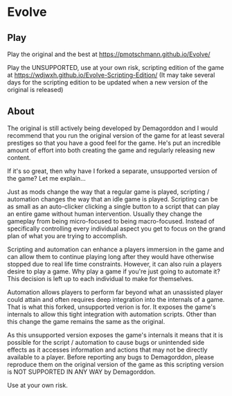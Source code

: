 # Evolve

## Play

Play the original and the best at https://pmotschmann.github.io/Evolve/

Play the UNSUPPORTED, use at your own risk, scripting edition of the game at https://wdjwxh.github.io/Evolve-Scripting-Edition/
(It may take several days for the scripting edition to be updated when a new version of the original is released)

## About

The original is still actively being developed by Demagorddon and I would recommend that you run the original version of the game for at least several prestiges so that you have a good feel for the game. He's put an incredible amount of effort into both creating the game and regularly releasing new content.

If it's so great, then why have I forked a separate, unsupported version of the game? Let me explain...

Just as mods change the way that a regular game is played, scripting / automation changes the way that an idle game is played. Scripting can be as small as an auto-clicker clicking a single button to a script that can play an entire game without human intervention. Usually they change the gameplay from being micro-focused to being macro-focused. Instead of specifically controlling every individual aspect you get to focus on the grand plan of what you are trying to accomplish.

Scripting and automation can enhance a players immersion in the game and can allow them to continue playing long after they would have otherwise stopped due to real life time constraints. However, it can also ruin a players desire to play a game. Why play a game if you're just going to automate it? This decision is left up to each individual to make for themselves.

Automation allows players to perform far beyond what an unassisted player could attain and often requires deep integration into the internals of a game. That is what this forked, unsupported verion is for. It exposes the game's internals to allow this tight integration with automation scripts. Other than this change the game remains the same as the original.

As this unsupported version exposes the game's internals it means that it is possible for the script / automation to cause bugs or unintended side effects as it accesses information and actions that may not be directly available to a player. Before reporting any bugs to Demagorddon, please reproduce them on the original version of the game as this scripting version is NOT SUPPORTED IN ANY WAY by Demagorddon.

Use at your own risk.

